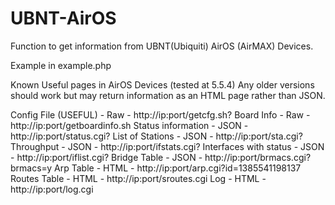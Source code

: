UBNT-AirOS
==========

Function to get information from UBNT(Ubiquiti) AirOS (AirMAX) Devices.


Example in example.php

Known Useful pages in AirOS Devices (tested at 5.5.4) Any older versions should work but may return information as an HTML page rather than JSON.

Config File (USEFUL)	- Raw  - http://ip:port/getcfg.sh?
Board Info				- Raw  - http://ip:port/getboardinfo.sh
Status information 		- JSON - http://ip:port/status.cgi?
List of Stations 		- JSON - http://ip:port/sta.cgi?
Throughput 				- JSON - http://ip:port/ifstats.cgi?
Interfaces with status 	- JSON - http://ip:port/iflist.cgi?
Bridge Table 			- JSON - http://ip:port/brmacs.cgi?brmacs=y
Arp Table 				- HTML - http://ip:port/arp.cgi?id=1385541198137
Routes Table 			- HTML - http://ip:port/sroutes.cgi
Log 					- HTML - http://ip:port/log.cgi
